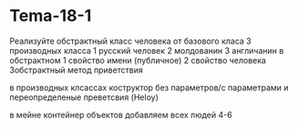 # Tema-18-1
Реализуйте обстрактный класс человека
от базового класа 3 производных класса
1 русский человек
2 молдованин
3 англичанин
в обстрактном
1 свойство имени (публичное)
2 свойство человека
3обстрактный метод приветствия

в производных клсассах
коструктор без параметров/с параметрами и переопределеные преветсвия (Heloy)

в мейне
контейнер объектов добавляем всех людей 4-6
